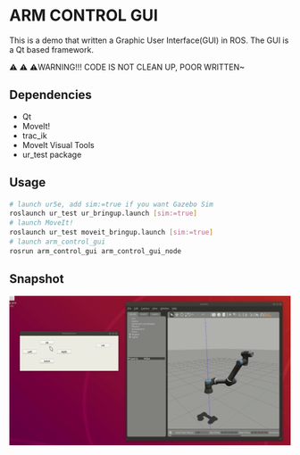 # ARM CONTROL GUI

This is a demo that written a Graphic User Interface(GUI) in ROS. The GUI is a Qt based framework. 

:warning: :warning: :warning:WARNING!!! CODE IS NOT CLEAN UP, POOR WRITTEN~

## Dependencies

- Qt
- MoveIt!
- trac_ik
- MoveIt Visual Tools
- ur_test package

## Usage

```bash
# launch ur5e, add sim:=true if you want Gazebo Sim
roslaunch ur_test ur_bringup.launch [sim:=true]
# launch MoveIt!
roslaunch ur_test moveit_bringup.launch [sim:=true]
# launch arm_control_gui
rosrun arm_control_gui arm_control_gui_node
```



## Snapshot

![snapshot](./snapshot.gif)